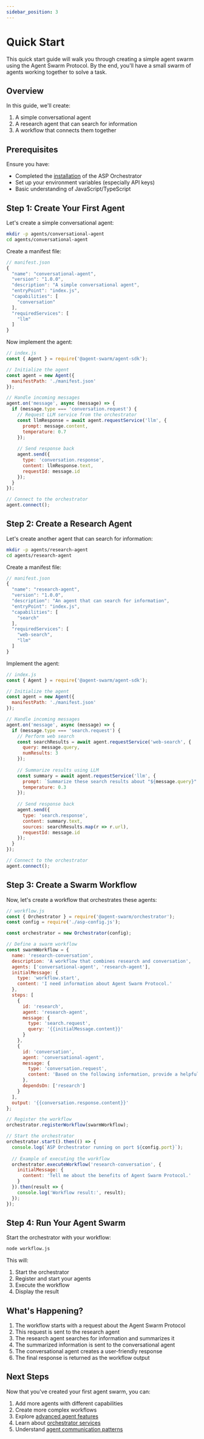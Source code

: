 ```yaml
---
sidebar_position: 3
---
```


# Quick Start

This quick start guide will walk you through creating a simple agent swarm using the Agent Swarm Protocol. By the end, you'll have a small swarm of agents working together to solve a task.

## Overview

In this guide, we'll create:
1. A simple conversational agent
2. A research agent that can search for information
3. A workflow that connects them together

## Prerequisites

Ensure you have:
- Completed the [installation](./installation) of the ASP Orchestrator
- Set up your environment variables (especially API keys)
- Basic understanding of JavaScript/TypeScript

## Step 1: Create Your First Agent

Let's create a simple conversational agent:

```bash
mkdir -p agents/conversational-agent
cd agents/conversational-agent
```

Create a manifest file:

```js
// manifest.json
{
  "name": "conversational-agent",
  "version": "1.0.0",
  "description": "A simple conversational agent",
  "entryPoint": "index.js",
  "capabilities": [
    "conversation"
  ],
  "requiredServices": [
    "llm"
  ]
}
```

Now implement the agent:

```js
// index.js
const { Agent } = require('@agent-swarm/agent-sdk');

// Initialize the agent
const agent = new Agent({
  manifestPath: './manifest.json'
});

// Handle incoming messages
agent.on('message', async (message) => {
  if (message.type === 'conversation.request') {
    // Request LLM service from the orchestrator
    const llmResponse = await agent.requestService('llm', {
      prompt: message.content,
      temperature: 0.7
    });
    
    // Send response back
    agent.send({
      type: 'conversation.response',
      content: llmResponse.text,
      requestId: message.id
    });
  }
});

// Connect to the orchestrator
agent.connect();
```

## Step 2: Create a Research Agent

Let's create another agent that can search for information:

```bash
mkdir -p agents/research-agent
cd agents/research-agent
```

Create a manifest file:

```js
// manifest.json
{
  "name": "research-agent",
  "version": "1.0.0",
  "description": "An agent that can search for information",
  "entryPoint": "index.js",
  "capabilities": [
    "search"
  ],
  "requiredServices": [
    "web-search",
    "llm"
  ]
}
```

Implement the agent:

```js
// index.js
const { Agent } = require('@agent-swarm/agent-sdk');

// Initialize the agent
const agent = new Agent({
  manifestPath: './manifest.json'
});

// Handle incoming messages
agent.on('message', async (message) => {
  if (message.type === 'search.request') {
    // Perform web search
    const searchResults = await agent.requestService('web-search', {
      query: message.query,
      numResults: 3
    });
    
    // Summarize results using LLM
    const summary = await agent.requestService('llm', {
      prompt: `Summarize these search results about "${message.query}": ${JSON.stringify(searchResults)}`,
      temperature: 0.3
    });
    
    // Send response back
    agent.send({
      type: 'search.response',
      content: summary.text,
      sources: searchResults.map(r => r.url),
      requestId: message.id
    });
  }
});

// Connect to the orchestrator
agent.connect();
```

## Step 3: Create a Swarm Workflow

Now, let's create a workflow that orchestrates these agents:

```js
// workflow.js
const { Orchestrator } = require('@agent-swarm/orchestrator');
const config = require('./asp-config.js');

const orchestrator = new Orchestrator(config);

// Define a swarm workflow
const swarmWorkflow = {
  name: 'research-conversation',
  description: 'A workflow that combines research and conversation',
  agents: ['conversational-agent', 'research-agent'],
  initialMessage: {
    type: 'workflow.start',
    content: 'I need information about Agent Swarm Protocol.'
  },
  steps: [
    {
      id: 'research',
      agent: 'research-agent',
      message: {
        type: 'search.request',
        query: '{{initialMessage.content}}'
      }
    },
    {
      id: 'conversation',
      agent: 'conversational-agent',
      message: {
        type: 'conversation.request',
        content: 'Based on the following information, provide a helpful response to the user: {{research.response.content}}'
      },
      dependsOn: ['research']
    }
  ],
  output: '{{conversation.response.content}}'
};

// Register the workflow
orchestrator.registerWorkflow(swarmWorkflow);

// Start the orchestrator
orchestrator.start().then(() => {
  console.log(`ASP Orchestrator running on port ${config.port}`);
  
  // Example of executing the workflow
  orchestrator.executeWorkflow('research-conversation', {
    initialMessage: {
      content: 'Tell me about the benefits of Agent Swarm Protocol.'
    }
  }).then(result => {
    console.log('Workflow result:', result);
  });
});
```

## Step 4: Run Your Agent Swarm

Start the orchestrator with your workflow:

```bash
node workflow.js
```

This will:
1. Start the orchestrator
2. Register and start your agents
3. Execute the workflow
4. Display the result

## What's Happening?

1. The workflow starts with a request about the Agent Swarm Protocol
2. This request is sent to the research agent
3. The research agent searches for information and summarizes it
4. The summarized information is sent to the conversational agent
5. The conversational agent creates a user-friendly response
6. The final response is returned as the workflow output

## Next Steps

Now that you've created your first agent swarm, you can:

1. Add more agents with different capabilities
2. Create more complex workflows
3. Explore [advanced agent features](./creating-agents)
4. Learn about [orchestrator services](./orchestrator-services)
5. Understand [agent communication patterns](./agent-communication) 